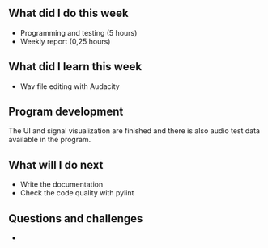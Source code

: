 ## What did I do this week
- Programming and testing (5 hours)
- Weekly report (0,25 hours)

## What did I learn this week
- Wav file editing with Audacity

## Program development
The UI and signal visualization are finished and there is also audio test data available in the program.

## What will I do next
- Write the documentation
- Check the code quality with pylint

## Questions and challenges
- 
